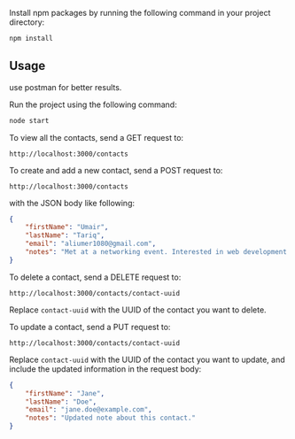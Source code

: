 

 Install npm packages by running the following command in your project directory:
   ```bash
   npm install
   ```

## Usage

  use postman for better results.

 Run the project using the following command:
   ```bash
   node start
   ```

 To view all the contacts, send a GET request to:
   ```
   http://localhost:3000/contacts
   ```

 To create and add a new contact, send a POST request to:
   ```
   http://localhost:3000/contacts
   ```
   with the JSON body like following:
   ```json
   {
       "firstName": "Umair",
       "lastName": "Tariq",
       "email": "aliumer1080@gmail.com",
       "notes": "Met at a networking event. Interested in web development projects."
   }
   ```

 To delete a contact, send a DELETE request to:
   ```
   http://localhost:3000/contacts/contact-uuid
   ```
   Replace `contact-uuid` with the UUID of the contact you want to delete.

 To update a contact, send a PUT request to:
   ```
   http://localhost:3000/contacts/contact-uuid
   ```
   Replace `contact-uuid` with the UUID of the contact you want to update, and include the updated information in the request body:
   ```json
   {
       "firstName": "Jane",
       "lastName": "Doe",
       "email": "jane.doe@example.com",
       "notes": "Updated note about this contact."
   }
   ```

